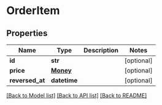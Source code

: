 # OrderItem

## Properties
Name | Type | Description | Notes
------------ | ------------- | ------------- | -------------
**id** | **str** |  | [optional] 
**price** | [**Money**](Money.md) |  | [optional] 
**reversed_at** | **datetime** |  | [optional] 

[[Back to Model list]](../README.md#documentation-for-models) [[Back to API list]](../README.md#documentation-for-api-endpoints) [[Back to README]](../README.md)


